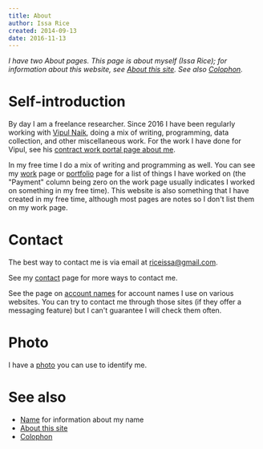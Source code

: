 ```yaml
---
title: About
author: Issa Rice
created: 2014-09-13
date: 2016-11-13
---
```


*I have two About pages. This page is about myself (Issa Rice); for information about this website, see [About this site](). See also [Colophon]().*

# Self-introduction

By day I am a freelance researcher. Since 2016 I have been regularly
working with [Vipul Naik](https://vipulnaik.com/), doing a mix of writing, programming, data collection, and other miscellaneous work. For the work I have
done for Vipul, see his [contract work portal page about me](https://contractwork.vipulnaik.com/worker.php?worker=Issa+Rice).

In my free time I do a mix of writing and programming as well. You can
see my [work]() page or [portfolio]() page for a list of things I have
worked on (the "Payment" column being zero on the work page usually
indicates I worked on something in my free time). This website is also
something that I have created in my free time, although most pages are
notes so I don't list them on my work page.

# Contact

The best way to contact me is via email at
[riceissa@gmail.com](mailto:riceissa@gmail.com).

See my [contact]() page for more ways to contact me.

See the page on [account names]() for account names I use on various websites.
You can try to contact me through those sites (if they offer a messaging
feature) but I can't guarantee I will check them often.

# Photo

I have a [photo](identification-photo.jpg) you can use to identify me.

# See also

- [Name]() for information about my name
- [About this site]()
- [Colophon]()
